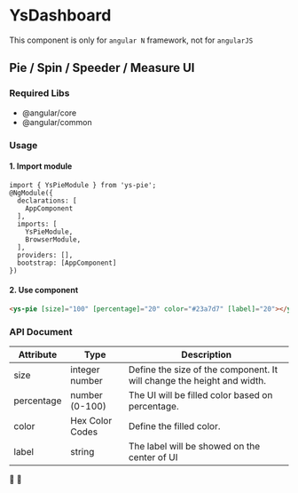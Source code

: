 # YsDashboard 
This component is only for `angular N` framework, not for `angularJS`
## Pie / Spin / Speeder / Measure UI
### Required Libs
- @angular/core 
- @angular/common

### Usage
#### 1. Import module
```
import { YsPieModule } from 'ys-pie';
@NgModule({
  declarations: [
    AppComponent
  ],
  imports: [
    YsPieModule,
    BrowserModule,
  ],
  providers: [],
  bootstrap: [AppComponent]
})
```

#### 2. Use component
```html
<ys-pie [size]="100" [percentage]="20" color="#23a7d7" [label]="20"></ys-pie>
```

### API Document
| Attribute | Type | Description
---|---|---
| size | integer number | Define the size of the component. It will change the height and width.
| percentage | number (0-100) | The UI will be filled color based on percentage.
| color | Hex Color Codes | Define the filled color.
| label | string | The label will be showed on the center of UI


